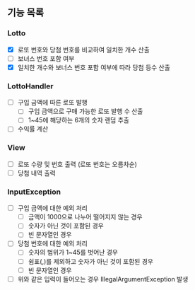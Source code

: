 ## 기능 목록

### Lotto
- [x] 로또 번호와 당첨 번호를 비교하여 일치한 개수 산출
- [ ] 보너스 번호 포함 여부
- [x] 일치한 개수와 보너스 번호 포함 여부에 따라 당첨 등수 산출

### LottoHandler
- [ ] 구입 금액에 따른 로또 발행
  - [ ] 구입 금액으로 구매 가능한 로또 발행 수 산출 
  - [ ] 1~45에 해당하는 6개의 숫자 랜덤 추출
- [ ] 수익률 계산

### View
- [ ] 로또 수량 및 번호 출력 (로또 번호는 오름차순)
- [ ] 당첨 내역 출력

### InputException
- [ ] 구입 금액에 대한 예외 처리
   - [ ] 금액이 1000으로 나누어 떨어지지 않는 경우
   - [ ] 숫자가 아닌 것이 포함된 경우
   - [ ] 빈 문자열인 경우
- [ ] 당첨 번호에 대한 예외 처리
   - [ ] 숫자의 범위가 1~45를 벗어난 경우
   - [ ] 쉼표(,)를 제외하고 숫자가 아닌 것이 포함된 경우
   - [ ] 빈 문자열인 경우
- [ ] 위와 같은 입력이 들어오는 경우 IllegalArgumentException 발생
